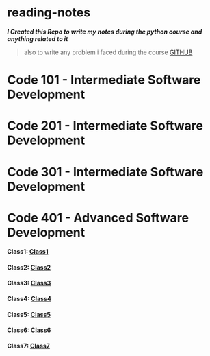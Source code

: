 # reading-notes

**_I Created this Repo to write my notes during the python course and anything related to it_**
> also to write any problem i faced during the course
[GITHUB](https://github.com/tareqzoubii)
# Code 101 - Intermediate Software Development
# Code 201 - Intermediate Software Development
# Code 301 - Intermediate Software Development
# Code 401 - Advanced Software Development
 #### Class1: [Class1](code-401-python/class-01/README.md)
 #### Class2: [Class2](code-401-python/class-02/README.md)
 #### Class3: [Class3](code-401-python/class-03/README.md)
 #### Class4: [Class4](code-401-python/class-04/README.md)
 #### Class5: [Class5](code-401-python/class-05/README.md)
 #### Class6: [Class6](code-401-python/class-06/README.md)
 #### Class7: [Class7](code-401-python/class-07/README.md)